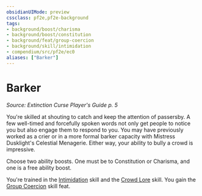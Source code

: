 ```yaml
---
obsidianUIMode: preview
cssclass: pf2e,pf2e-background
tags:
- background/boost/charisma
- background/boost/constitution
- background/feat/group-coercion
- background/skill/intimidation
- compendium/src/pf2e/ec0
aliases: ["Barker"]
---
```

# Barker
*Source: Extinction Curse Player's Guide p. 5*  

You're skilled at shouting to catch and keep the attention of passersby. A few well-timed and forcefully spoken words not only get people to notice you but also engage them to respond to you. You may have previously worked as a crier or in a more formal barker capacity with Mistress Dusklight's Celestial Menagerie. Either way, your ability to bully a crowd is impressive.

Choose two ability boosts. One must be to Constitution or Charisma, and one is a free ability boost.

You're trained in the [Intimidation](/compendium/skills.md#Intimidation) skill and the [Crowd Lore](/compendium/skills.md#Lore) skill. You gain the [Group Coercion](/compendium/feats/group-coercion.md) skill feat.